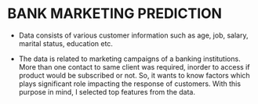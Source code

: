 # BANK MARKETING PREDICTION

- Data consists of various customer information such as age, job, salary, marital status, education etc.

- The data is related to marketing campaigns of a banking institutions. More than one contact to same client was required, inorder to access if product would be subscribed or 
not. So, it wants to know factors which plays significant role impacting the response of customers. With this purpose in mind, I selected top features from the data.
